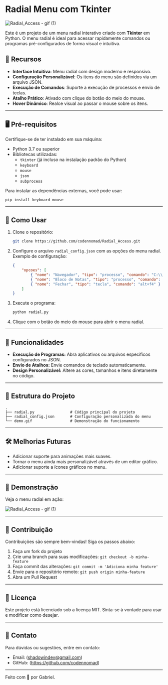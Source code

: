 # Radial Menu com Tkinter

![Radial_Access - gif (1)](https://github.com/user-attachments/assets/a14d9d9e-9e36-478d-9112-6eef76912848)

Este é um projeto de um menu radial interativo criado com **Tkinter** em Python. O menu radial é ideal para acessar rapidamente comandos ou programas pré-configurados de forma visual e intuitiva. 

## 🌟 Recursos

- **Interface Intuitiva**: Menu radial com design moderno e responsivo.
- **Configuração Personalizável**: Os itens do menu são definidos via um arquivo JSON.
- **Execução de Comandos**: Suporte a execução de processos e envio de teclas.
- **Atalho Prático**: Ativado com clique do botão do meio do mouse.
- **Hover Dinâmico**: Realce visual ao passar o mouse sobre os itens.

---

## 🖥️ Pré-requisitos

Certifique-se de ter instalado em sua máquina:

- Python 3.7 ou superior
- Bibliotecas utilizadas:
  - `tkinter` (já incluso na instalação padrão do Python)
  - `keyboard`
  - `mouse`
  - `json`
  - `subprocess`

Para instalar as dependências externas, você pode usar:
```bash
pip install keyboard mouse
```

---

## 🚀 Como Usar

1. Clone o repositório:
   ```bash
   git clone https://github.com/codennomad/Radial_Access.git
   
   ```

2. Configure o arquivo `radial_config.json` com as opções do menu radial. Exemplo de configuração:
   ```json
   {
       "opcoes": [
           { "nome": "Navegador", "tipo": "processo", "comando": "C:\\Program Files\\Google\\Chrome\\Application\\chrome.exe" },
           { "nome": "Bloco de Notas", "tipo": "processo", "comando": "notepad.exe" },
           { "nome": "Fechar", "tipo": "tecla", "comando": "alt+f4" }
       ]
   }
   ```

3. Execute o programa:
   ```bash
   python radial.py
   ```

4. Clique com o botão do meio do mouse para abrir o menu radial.

---

## 🎯 Funcionalidades

- **Execução de Programas:** Abra aplicativos ou arquivos específicos configurados no JSON.
- **Envio de Atalhos:** Envie comandos de teclado automaticamente.
- **Design Personalizável:** Altere as cores, tamanhos e itens diretamente no código.

---

## 📂 Estrutura do Projeto

```
.
├── radial.py                # Código principal do projeto
├── radial_config.json       # Configuração personalizada do menu
└── demo.gif                 # Demonstração do funcionamento
```

---

## 🛠️ Melhorias Futuras

- Adicionar suporte para animações mais suaves.
- Tornar o menu ainda mais personalizável através de um editor gráfico.
- Adicionar suporte a ícones gráficos no menu.

---

## 🎥 Demonstração

Veja o menu radial em ação:

![Radial_Access - gif (1)](https://github.com/user-attachments/assets/a14d9d9e-9e36-478d-9112-6eef76912848)

---

## 🤝 Contribuição

Contribuições são sempre bem-vindas! Siga os passos abaixo:

1. Faça um fork do projeto
2. Crie uma branch para suas modificações: `git checkout -b minha-feature`
3. Faça commit das alterações: `git commit -m 'Adiciona minha feature'`
4. Envie para o repositório remoto: `git push origin minha-feature`
5. Abra um Pull Request

---

## 📝 Licença

Este projeto está licenciado sob a licença MIT. Sinta-se à vontade para usar e modificar como desejar.

---

## 📧 Contato

Para dúvidas ou sugestões, entre em contato:

- Email: (shadowindev@gmail.com)
- GitHub: (https://github.com/codennomad)

---

Feito com 💖 por Gabriel.
